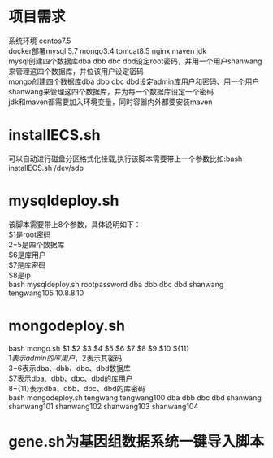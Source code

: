 # 项目需求  
系统环境 centos7.5  
docker部署mysql 5.7 mongo3.4 tomcat8.5 nginx maven jdk  
mysql创建四个数据库dba dbb dbc dbd设定root密码，并用一个用户shanwang来管理这四个数据库，并位该用户设定密码  
mongo创建四个数据库dba dbb dbc dbd设定admin库用户和密码、用一个用户shanwang来管理这四个数据库，并为每一个数据库设定一个密码  
jdk和maven都需要加入环境变量，同时容器内外都要安装maven  
# installECS.sh  
可以自动进行磁盘分区格式化挂载,执行该脚本需要带上一个参数比如:bash installECS.sh /dev/sdb  
# mysqldeploy.sh  
该脚本需要带上8个参数，具体说明如下：  
$1是root密码  
$2-$5是四个数据库  
$6是库用户  
$7是库密码  
$8是ip  
bash mysqldeploy.sh rootpassword dba dbb dbc dbd shanwang tengwang105 10.8.8.10  
# mongodeploy.sh  
bash mongo.sh $1 $2 $3 $4 $5 $6 $7 $8 $9 $10 ${11}  
$1表示admin的库用户，$2表示其密码   
$3-$6表示dba、dbb、dbc、dbd数据库   
$7表示dba、dbb、dbc、dbd的库用户   
$8-${11}表示dba、dbb、dbc、dbd的库密码    
bash mongodeploy.sh tengwang tengwang100 dba dbb dbc dbd shanwang shanwang101 shanwang102 shanwang103 shanwang104  
# gene.sh为基因组数据系统一键导入脚本


